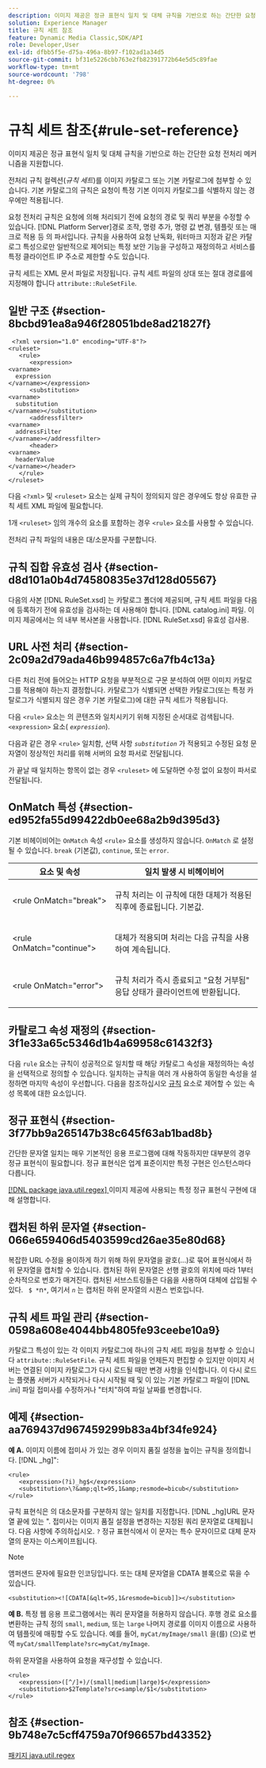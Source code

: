 ```yaml
---
description: 이미지 제공은 정규 표현식 일치 및 대체 규칙을 기반으로 하는 간단한 요청 전처리 메커니즘을 지원합니다.
solution: Experience Manager
title: 규칙 세트 참조
feature: Dynamic Media Classic,SDK/API
role: Developer,User
exl-id: dfbb5f5e-d75a-496a-8b97-f102ad1a34d5
source-git-commit: bf31e5226cbb763e2fb82391772b64e5d5c89fae
workflow-type: tm+mt
source-wordcount: '798'
ht-degree: 0%

---
```


# 규칙 세트 참조{#rule-set-reference}

이미지 제공은 정규 표현식 일치 및 대체 규칙을 기반으로 하는 간단한 요청 전처리 메커니즘을 지원합니다.

전처리 규칙 컬렉션(*규칙 세트*)를 이미지 카탈로그 또는 기본 카탈로그에 첨부할 수 있습니다. 기본 카탈로그의 규칙은 요청이 특정 기본 이미지 카탈로그를 식별하지 않는 경우에만 적용됩니다.

요청 전처리 규칙은 요청에 의해 처리되기 전에 요청의 경로 및 쿼리 부분을 수정할 수 있습니다. [!DNL Platform Server]경로 조작, 명령 추가, 명령 값 변경, 템플릿 또는 매크로 적용 등 의 파서입니다. 규칙을 사용하여 요청 난독화, 워터마크 지정과 같은 카탈로그 특성으로만 일반적으로 제어되는 특정 보안 기능을 구성하고 재정의하고 서비스를 특정 클라이언트 IP 주소로 제한할 수도 있습니다.

규칙 세트는 XML 문서 파일로 저장됩니다. 규칙 세트 파일의 상대 또는 절대 경로를에 지정해야 합니다 `attribute::RuleSetFile`.

## 일반 구조 {#section-8bcbd91ea8a946f28051bde8ad21827f}

```
 <?xml version="1.0" encoding="UTF-8"?> 
<ruleset> 
   <rule> 
      <expression> 
<varname>
  expression 
</varname></expression> 
      <substitution> 
<varname>
  substitution 
</varname></substitution> 
      <addressfilter> 
<varname>
  addressFilter 
</varname></addressfilter> 
      <header> 
<varname>
  headerValue 
</varname></header>  
   </rule> 
</ruleset>
```

다음 `<?xml>` 및 `<ruleset>` 요소는 실제 규칙이 정의되지 않은 경우에도 항상 유효한 규칙 세트 XML 파일에 필요합니다.

1개 `<ruleset>` 임의 개수의 요소를 포함하는 경우 `<rule>` 요소를 사용할 수 있습니다.

전처리 규칙 파일의 내용은 대/소문자를 구분합니다.

## 규칙 집합 유효성 검사 {#section-d8d101a0b4d74580835e37d128d05567}

다음의 사본 [!DNL RuleSet.xsd] 는 카탈로그 폴더에 제공되며, 규칙 세트 파일을 다음에 등록하기 전에 유효성을 검사하는 데 사용해야 합니다. [!DNL catalog.ini] 파일. 이미지 제공에서는 의 내부 복사본을 사용합니다. [!DNL RuleSet.xsd] 유효성 검사용.

## URL 사전 처리 {#section-2c09a2d79ada46b994857c6a7fb4c13a}

다른 처리 전에 들어오는 HTTP 요청을 부분적으로 구문 분석하여 어떤 이미지 카탈로그를 적용해야 하는지 결정합니다. 카탈로그가 식별되면 선택한 카탈로그(또는 특정 카탈로그가 식별되지 않은 경우 기본 카탈로그)에 대한 규칙 세트가 적용됩니다.

다음 `<rule>` 요소는 의 콘텐츠와 일치시키기 위해 지정된 순서대로 검색됩니다. `<expression>` 요소( *`expression`*).

다음과 같은 경우 `<rule>` 일치함, 선택 사항 *`substitution`* 가 적용되고 수정된 요청 문자열이 정상적인 처리를 위해 서버의 요청 파서로 전달됩니다.

가 끝날 때 일치하는 항목이 없는 경우 `<ruleset>` 에 도달하면 수정 없이 요청이 파서로 전달됩니다.

## OnMatch 특성 {#section-ed952fa55d99422db0ee68a2b9d395d3}

기본 비헤이비어는 `OnMatch` 속성 `<rule>` 요소를 생성하지 않습니다. `OnMatch` 로 설정될 수 있습니다. `break` (기본값), `continue`, 또는 `error`.

<table id="table_6680A81492B24CE593330DA7B0075E8F"> 
 <thead> 
  <tr> 
   <th class="entry"> <b>요소 및 속성</b> </th> 
   <th class="entry"> <b>일치 발생 시 비헤이비어</b> </th> 
  </tr> 
 </thead>
 <tbody> 
  <tr> 
   <td> <p> <span class="codeph"> &lt;rule OnMatch="break"&gt; </span> </p> </td> 
   <td> <p>규칙 처리는 이 규칙에 대한 대체가 적용된 직후에 종료됩니다. 기본값. </p> </td> 
  </tr> 
  <tr> 
   <td> <p> <span class="codeph"> &lt;rule OnMatch="continue"&gt; </span> </p> </td> 
   <td> <p>대체가 적용되며 처리는 다음 규칙을 사용하여 계속됩니다. </p> </td> 
  </tr> 
  <tr> 
   <td> <p> <span class="codeph"> &lt;rule OnMatch="error"&gt; </span> </p> </td> 
   <td> <p>규칙 처리가 즉시 종료되고 "요청 거부됨" 응답 상태가 클라이언트에 반환됩니다. </p> </td> 
  </tr> 
 </tbody> 
</table>

## 카탈로그 속성 재정의 {#section-3f1e33a65c5346d1b4a69958c61432f3}

다음 `rule` 요소는 규칙이 성공적으로 일치할 때 해당 카탈로그 속성을 재정의하는 속성을 선택적으로 정의할 수 있습니다. 일치하는 규칙을 여러 개 사용하여 동일한 속성을 설정하면 마지막 속성이 우선합니다. 다음을 참조하십시오 [규칙](/help/aem-is-ir-api/is-api/image-catalog/image-serving-api-ref/c-image-catalog-reference/c-rule-set-reference/r-rule-rule.md) 요소로 제어할 수 있는 속성 목록에 대한 요소입니다.

## 정규 표현식 {#section-3f77bb9a265147b38c645f63ab1bad8b}

간단한 문자열 일치는 매우 기본적인 응용 프로그램에 대해 작동하지만 대부분의 경우 정규 표현식이 필요합니다. 정규 표현식은 업계 표준이지만 특정 구현은 인스턴스마다 다릅니다.

[ [!DNL package java.util.regex] ](https://www2.cs.duke.edu/csed/java/jdk1.4.2/docs/api/) 이미지 제공에 사용되는 특정 정규 표현식 구현에 대해 설명합니다.

## 캡처된 하위 문자열 {#section-066e659406d5403599cd26ae35e80d68}

복잡한 URL 수정을 용이하게 하기 위해 하위 문자열을 괄호(...)로 묶어 표현식에서 하위 문자열을 캡처할 수 있습니다. 캡처된 하위 문자열은 선행 괄호의 위치에 따라 1부터 순차적으로 번호가 매겨진다. 캡처된 서브스트링들은 다음을 사용하여 대체에 삽입될 수 있다. ` $ *`n`*`, 여기서 *`n`* 는 캡처된 하위 문자열의 시퀀스 번호입니다.

## 규칙 세트 파일 관리 {#section-0598a608e4044bb4805fe93ceebe10a9}

카탈로그 특성이 있는 각 이미지 카탈로그에 하나의 규칙 세트 파일을 첨부할 수 있습니다 `attribute::RuleSetFile`. 규칙 세트 파일을 언제든지 편집할 수 있지만 이미지 서버는 연결된 이미지 카탈로그가 다시 로드될 때만 변경 사항을 인식합니다. 이 다시 로드는 플랫폼 서버가 시작되거나 다시 시작될 때 및 이 있는 기본 카탈로그 파일이 [!DNL .ini] 파일 접미사를 수정하거나 &quot;터치&quot;하여 파일 날짜를 변경합니다.

## 예제 {#section-aa769437d967459299b83a4bf34fe924}

**예 A.** 이미지 이름에 접미사 가 있는 경우 이미지 품질 설정을 높이는 규칙을 정의합니다. [!DNL _hg]&quot;:

```
<rule> 
   <expression>(?i)_hg$</expression> 
   <substitution>\?&amp;qlt=95,1&amp;resmode=bicub</substitution> 
</rule>
```

규칙 표현식은 의 대소문자를 구분하지 않는 일치를 지정합니다. [!DNL _hg]URL 문자열 끝에 있는 &quot;. 접미사는 이미지 품질 설정을 변경하는 지정된 쿼리 문자열로 대체됩니다. 다음 사항에 주의하십시오. `?` 정규 표현식에서 이 문자는 특수 문자이므로 대체 문자열의 문자는 이스케이프됩니다.

>[!NOTE]
>
>앰퍼샌드 문자에 필요한 인코딩입니다. 또는 대체 문자열을 CDATA 블록으로 묶을 수 있습니다.

`<substitution><![CDATA[&qlt=95,1&resmode=bicub]]></substitution>`

**예 B.** 특정 웹 응용 프로그램에서는 쿼리 문자열을 허용하지 않습니다. 후행 경로 요소를 변환하는 규칙 정의 `small`, `medium`, 또는 `large` 나머지 경로를 이미지 이름으로 사용하여 템플릿에 매핑할 수도 있습니다. 예를 들어, `myCat/myImage/small` 을(를) (으)로 번역 `myCat/smallTemplate?src=myCat/myImage`.

하위 문자열을 사용하여 요청을 재구성할 수 있습니다.

```
<rule> 
   <expression>([^/]+)/(small|medium|large)$</expression> 
   <substitution>$2Template?src=sample/$1</substitution> 
</rule>
```

## 참조 {#section-9b748e7c5cff4759a70f96657bd43352}

[패키지 java.util.regex](https://www2.cs.duke.edu/csed/java/jdk1.4.2/docs/api/)
